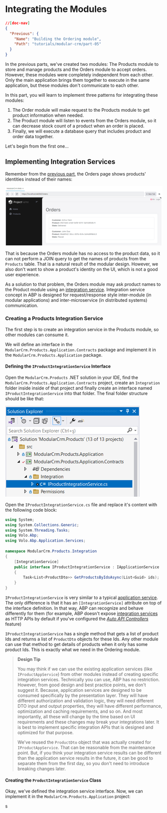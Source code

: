 # Integrating the Modules

````json
//[doc-nav]
{
  "Previous": {
    "Name": "Building the Ordering module",
    "Path": "tutorials/modular-crm/part-05"
  }
}
````

In the previous parts, we've created two modules: The Products module to store and manage products and the Orders module to accept orders. However, these modules were completely independent from each other. Only the main application brings them together to execute in the same application, but these modules don't communicate to each other.

In this part, you will learn to implement three patterns for integrating these modules:

1. The Order module will make request to the Products module to get product information when needed.
2. The Product module will listen to events from the Orders module, so it can decrease stock count of a product when an order is placed.
3. Finally, we will execute a database query that includes product and order data together.

Let's begin from the first one...

## Implementing Integration Services

Remember from the [previous part](part-05.md), the Orders page shows products' identities instead of their names:

![abp-studio-solution-runner-orders-page](images/abp-studio-solution-runner-orders-page.png)

That is because the Orders module has no access to the product data, so it can not perform a JOIN query to get the names of products from the `Products` table. That is a natural result of the modular design. However, we also don't want to show a product's identity on the UI, which is not a good user experience.

As a solution to that problem, the Orders module may ask product names to the Product module using an [integration service](../../framework/api-development/integration-services.md). Integration service concept in ABP is designed for request/response style inter-module (in modular applications) and inter-microservice (in distributed systems) communication.

### Creating a Products Integration Service

The first step is to create an integration service in the Products module, so other modules can consume it.

We will define an interface in the `ModularCrm.Products.Application.Contracts` package and implement it in the  `ModularCrm.Products.Application` package.

#### Defining the `IProductIntegrationService` Interface

Open the `ModularCrm.Products` .NET solution in your IDE, find the `ModularCrm.Products.Application.Contracts` project, create an `Integration` folder inside inside of that project and finally create an interface named `IProductIntegrationService` into that folder. The final folder structure should be like that:

![visual-studio-product-integration-service](images/visual-studio-product-integration-service.png)

Open the `IProductIntegrationService.cs` file and replace it's content with the following code block:

````csharp
using System;
using System.Collections.Generic;
using System.Threading.Tasks;
using Volo.Abp;
using Volo.Abp.Application.Services;

namespace ModularCrm.Products.Integration
{
    [IntegrationService]
    public interface IProductIntegrationService : IApplicationService
    {
        Task<List<ProductDto>> GetProductsByIdsAsync(List<Guid> ids);
    }
}
````

`IProductIntegrationService` is very similar to a typical [application service](../../framework/architecture/domain-driven-design/application-services.md). The only difference is that it has an `[IntegrationService]` attribute on top of the interface definition. In that way, ABP can recognize and behave differently for them (for example, ABP doesn't expose [integration services](../../framework/api-development/integration-services.md) as HTTP APIs by default if you've configured the *[Auto API Controllers](../../framework/api-development/auto-controllers.md)* feature)

`IProductIntegrationService`  has a single method that gets a list of product Ids and returns a list of `ProductDto` objects for these Ids. Any other module can use that method to get details of products when it only has some product Ids. This is exactly what we need in the Ordering module.

> **Design Tip**
>
> You may think if we can use the existing application services (like `IProductAppService`) from other modules instead of creating specific integration services. Technically you can use, ABP has no restriction. However, from good design and best practice points, we don't suggest it. Because, application services are designed to be consumed specifically by the presentation layer. They will have different authorization and validation logic, they will need different DTO input and output properties, they will have different performance, optimization and caching requirements, and so on. And most importantly, all these will change by the time based on UI requirements and these changes may break your integrations later. It is best to implement specific integration APIs that is designed and optimized for that purpose.
>
> We've reused the `ProductDto` object that was actually created for `IProductAppService`. That can be reasonable from the maintenance point. But, if you think your integration service results can be different than the application service results in the future, it can be good to separate them from the first day, so you don't need to introduce breaking changes later.

#### Creating the `ProductIntegrationService` Class

Okay, we've defined the integration service interface. Now, we can implement it in the  `ModularCrm.Products.Application` project:



s

